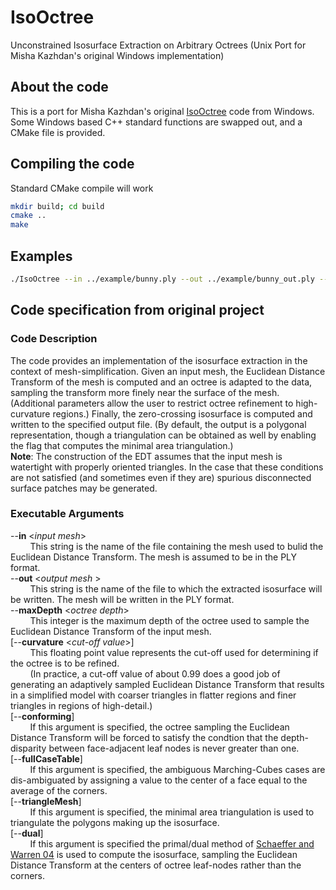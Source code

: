 # IsoOctree
Unconstrained Isosurface Extraction on Arbitrary Octrees (Unix Port for Misha Kazhdan's original Windows implementation)

## About the code
This is a port for Misha Kazhdan's original [IsoOctree](http://www.cs.jhu.edu/~misha/Code/IsoOctree/) code from Windows. Some Windows based C++ standard functions are swapped out, and a CMake file is provided. 

## Compiling the code
Standard CMake compile will work
```bash
mkdir build; cd build
cmake ..
make
```

## Examples
```bash
./IsoOctree --in ../example/bunny.ply --out ../example/bunny_out.ply --maxDepth 6
```

## Code specification from original project
### Code Description
The code provides an implementation of the isosurface extraction in the context of mesh-simplification. Given an input mesh, the Euclidean Distance Transform of the mesh is computed and an octree is adapted to the data, sampling the transform more finely near the surface of the mesh. (Additional parameters allow the user to restrict octree refinement to high-curvature regions.) Finally, the zero-crossing isosurface is computed and written to the specified output file. (By default, the output is a polygonal representation, though a triangulation can be obtained as well by enabling the flag that computes the minimal area triangulation.)  
**Note**: The construction of the EDT assumes that the input mesh is watertight with properly oriented triangles. In the case that these conditions are not satisfied (and sometimes even if they are) spurious disconnected surface patches may be generated.

### Executable Arguments
--**in** <*input mesh*>  
&nbsp; &nbsp; &nbsp; &nbsp; This string is the name of the file containing the mesh used to bulid the Euclidean Distance Transform. The mesh is assumed to be in the PLY format.  
--**out** <*output mesh* >  
&nbsp; &nbsp; &nbsp; &nbsp; This string is the name of the file to which the extracted isosurface will be written. The mesh will be written in the PLY format.  
--**maxDepth** <*octree depth*>  
&nbsp; &nbsp; &nbsp; &nbsp; This integer is the maximum depth of the octree used to sample the Euclidean Distance Transform of the input mesh.  
[--**curvature** <*cut-off value*>]  
&nbsp; &nbsp; &nbsp; &nbsp; This floating point value represents the cut-off used for determining if the octree is to be refined.   
&nbsp; &nbsp; &nbsp; &nbsp; (In practice, a cut-off value of about 0.99 does a good job of generating an adaptively sampled Euclidean Distance Transform that results in a simplified model with coarser triangles in flatter regions and finer triangles in regions of high-detail.)  
[--**conforming**]  
&nbsp; &nbsp; &nbsp; &nbsp; If this argument is specified, the octree sampling the Euclidean Distance Transform will be forced to satisfy the condtion that the depth-disparity between face-adjacent leaf nodes is never greater than one.  
[--**fullCaseTable**]  
&nbsp; &nbsp; &nbsp; &nbsp; If this argument is specified, the ambiguous Marching-Cubes cases are dis-ambiguated by assigning a value to the center of a face equal to the average of the corners.  
[--**triangleMesh**]  
&nbsp; &nbsp; &nbsp; &nbsp; If this argument is specified, the minimal area triangulation is used to triangulate the polygons making up the isosurface.   
[--**dual**]  
&nbsp; &nbsp; &nbsp; &nbsp; If this argument is specified the primal/dual method of [Schaeffer and Warren 04](https://www.cs.rice.edu/~jwarren/papers/dmc.pdf) is used to compute the isosurface, sampling the Euclidean Distance Transform at the centers of octree leaf-nodes rather than the corners.  
